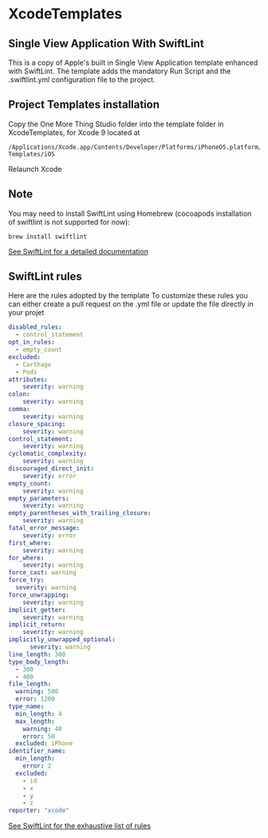 # XcodeTemplates

## Single View Application With SwiftLint

This is a copy of Apple's built in Single View Application template enhanced with SwiftLint. The template adds the mandatory Run Script and the .swiftlint.yml configuration file to the project.

## Project Templates installation

Copy the One More Thing Studio folder into the template folder in XcodeTemplates, for Xcode 9 located at
```shell
/Applications/Xcode.app/Contents/Developer/Platforms/iPhoneOS.platform/Developer/Library/Xcode/Templates/Project Templates/iOS
```
Relaunch Xcode

## Note

You may need to install SwiftLint using Homebrew (cocoapods installation of swiftlint is not supported for now):
```shell
brew install swiftlint
```
[See SwiftLint for a detailed documentation](https://github.com/realm/SwiftLint)

## SwiftLint rules
Here are the rules adopted by the template
To customize these rules you can either create a pull request on the .yml file or update the file directly in your projet

```yaml
disabled_rules:
  - control_statement
opt_in_rules:
  - empty_count
excluded:
  - Carthage
  - Pods
attributes:
    severity: warning
colon:
    severity: warning
comma:
    severity: warning
closure_spacing:
    severity: warning
control_statement:
    severity: warning
cyclomatic_complexity:
    severity: warning
discouraged_direct_init:
    severity: error
empty_count:
    severity: warning
empty_parameters:
    severity: warning
empty_parentheses_with_trailing_closure:
    severity: warning
fatal_error_message:
    severity: error
first_where:
    severity: warning
for_where:
    severity: warning
force_cast: warning
force_try:
  severity: warning
force_unwrapping:
    severity: warning
implicit_getter:
    severity: warning
implicit_return:
    severity: warning
implicitly_unwrapped_optional:
      severity: warning
line_length: 300
type_body_length:
  - 300
  - 400
file_length:
  warning: 500
  error: 1200
type_name:
  min_length: 4
  max_length:
    warning: 40
    error: 50
  excluded: iPhone
identifier_name:
  min_length:
    error: 2
  excluded:
    - id
    - x
    - y
    - z
reporter: "xcode"
```
[See SwiftLint for the exhaustive list of rules](https://github.com/realm/SwiftLint/blob/master/Rules.md) 
